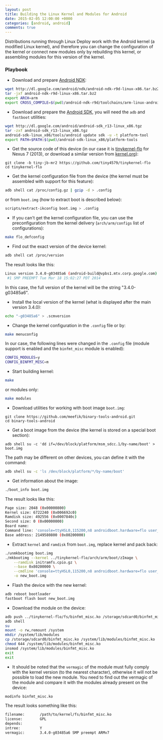 ```yaml
---
layout: post
title: Building the Linux Kernel and Modules for Android
date: 2015-02-05 12:00:00 +0000
categories: [android, android]
comments: true
---
```


Distributions running through Linux Deploy work with the Android kernel (a modified Linux kernel), and therefore you can change the configuration of the kernel or connect new modules only by rebuilding this kernel, or assembling modules for this version of the kernel.

<!--more-->

### Playbook

- Download and prepare [Android NDK](https://developer.android.com/tools/sdk/ndk/):
```sh
wget http://dl.google.com/android/ndk/android-ndk-r9d-linux-x86.tar.bz2
tar -jxf android-ndk-r9d-linux-x86.tar.bz2
export ARCH=arm
export CROSS_COMPILE=$(pwd)/android-ndk-r9d/toolchains/arm-linux-androideabi-4.6/prebuilt/linux-x86/bin/arm-linux-androideabi-
```

- Download and prepare the [Android SDK](http://developer.android.com/sdk/), you will need the `adb` and `fastboot` utilities:
```sh
wget http://dl.google.com/android/android-sdk_r13-linux_x86.tgz
tar -zxf android-sdk_r13-linux_x86.tgz
android-sdk-linux_x86/tools/android update sdk -u -t platform-tool
export PATH=$PATH:$(pwd)/android-sdk-linux_x86/platform-tools
```

- Get the source code of this device (in our case it is [tinykernel-flo](https://github.com/tiny4579/tinykernel-flo) for Nexus 7 (2013), or download a similar version from [kernel.org](https://www.kernel.org/pub/linux/kernel/)):
```
git clone -b tiny-jb-mr2 https://github.com/tiny4579/tinykernel-flo
cd tinykernel-flo
```

- Get the kernel configuration file from the device (the kernel must be assembled with support for this feature):
```sh
adb shell cat /proc/config.gz | gzip -d > .config
```
or from `boot.img` (how to extract boot is described below):
```sh
scripts/extract-ikconfig boot.img > .config
```

- If you can't get the kernel configuration file, you can use the preconfiguration from the kernel delivery (`arch/arm/configs` list of configurations):
```sh
make flo_defconfig
```

- Find out the exact version of the device kernel:
```sh
adb shell cat /proc/version
```
The result looks like this:
```sh
Linux version 3.4.0-g03485a6 (android-build@vpbs1.mtv.corp.google.com) (gcc version 4.7 (GCC) )
 #1 SMP PREEMPT Tue Mar 18 15:02:27 PDT 2014
```
In this case, the full version of the kernel will be the string "3.4.0-g03485a6".

- Install the local version of the kernel (what is displayed after the main version 3.4.0):
```sh
echo "-g03485a6" > .scmversion
```

- Change the kernel configuration in the `.config` file or by:
```sh
make menuconfig
```
In our case, the following lines were changed in the `.config` file (module support is enabled and the `binfmt_misc` module is enabled):
```sh
CONFIG_MODULES=y
CONFIG_BINFMT_MISC=m
```

- Start building kernel:
```sh
make
```
or modules only:
```sh
make modules
```

- Download utilities for working with boot image `boot.img`:
```
git clone https://github.com/meefik/binary-tools-android.git
cd binary-tools-android
```

- Get a boot image from the device (the kernel is stored on a special boot section):
```
adb shell su -с 'dd if=/dev/block/platform/msm_sdcc.1/by-name/boot' > boot.img
```
The path may be different on other devices, you can define it with the command:
```sh
adb shell su -c 'ls /dev/block/platform/*/by-name/boot'
```

- Get information about the image:
```sh
./boot_info boot.img 
```
The result looks like this:
```sh
Page size: 2048 (0x00000800)
Kernel size: 6722240 (0x006692c0)
Ramdisk size: 492556 (0x0007840c)
Second size: 0 (0x00000000)
Board name: 
Command line: 'console=ttyHSL0,115200,n8 androidboot.hardware=flo user_debug=31 msm_rtb.filter=0x3F ehci-hcd.park=3'
Base address: 2149580800 (0x80200000)
```

-  Extract `kernel` and `ramdisk` from `boot.img`, replace kernel and pack back:
```sh
./unmkbootimg boot.img
./mkbootimg --kernel ../tinykernel-flo/arch/arm/boot/zImage \
    --ramdisk initramfs.cpio.gz \
    --base 0x80200000 \
    --cmdline 'console=ttyHSL0,115200,n8 androidboot.hardware=flo user_debug=31 msm_rtb.filter=0x3F ehci-hcd.park=3' \
    -o new_boot.img
```

- Flash the device with the new kernel:
```sh
adb reboot bootloader
fastboot flash boot new_boot.img
```

- Download the module on the device:
```sh
adb push ../tinykernel-flo/fs/binfmt_misc.ko /storage/sdcard0/binfmt_misc.ko
adb shell
su
mount -o rw,remount /system
mkdir /system/lib/modules
cp /storage/sdcard0/binfmt_misc.ko /system/lib/modules/binfmt_misc.ko
chmod 644 /system/lib/modules/binfmt_misc.ko
insmod /system/lib/modules/binfmt_misc.ko
exit
exit
```

- It should be noted that the `vermagic` of the module must fully comply with the kernel version (to the nearest character), otherwise it will not be possible to load the new module. You need to find out the vermagic of the module and compare it with the modules already present on the device:
```sh
modinfo binfmt_misc.ko
```
The result looks something like this:
```sh
filename:       /path/to/kernel/fs/binfmt_misc.ko
license:        GPL
depends:        
intree:         Y
vermagic:       3.4.0-g03485a6 SMP preempt ARMv7 
```

